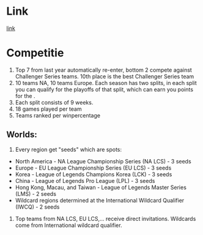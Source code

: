 # Link
[link](http://www.lolesports.com/en_US/worlds/world_championship_2016/about/)

# Competitie
1. Top 7 from last year automatically re-enter, bottom 2 compete against Challenger Series teams. 10th place is the best Challenger Series team
1. 10 teams NA, 10 teams Europe. Each season has two splits, in each split you can qualify for the playoffs of that split, which can earn you points for the .
1. Each split consists of 9 weeks.
1. 18 games played per team
1. Teams ranked per winpercentage

## Worlds:
1. Every region get "seeds" which are spots:
  * North America - NA League Championship Series (NA LCS) - 3 seeds
  * Europe - EU League Championship Series (EU LCS) - 3 seeds
  * Korea - League of Legends Champions Korea (LCK) - 3 seeds
  * China - League of Legends Pro League (LPL) - 3 seeds
  * Hong Kong, Macau, and Taiwan - League of Legends Master Series (LMS) - 2 seeds
  * Wildcard regions determined at the International Wildcard Qualifier (IWCQ) - 2 seeds
  
1. Top teams from NA LCS, EU LCS,... receive direct invitations. Wildcards come from International wildcard qualifier.

